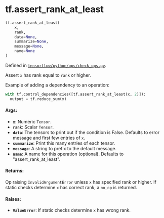 <div itemscope itemtype="http://developers.google.com/ReferenceObject">
<meta itemprop="name" content="tf.assert_rank_at_least" />
<meta itemprop="path" content="Stable" />
</div>

# tf.assert_rank_at_least

``` python
tf.assert_rank_at_least(
    x,
    rank,
    data=None,
    summarize=None,
    message=None,
    name=None
)
```



Defined in [`tensorflow/python/ops/check_ops.py`](https://www.tensorflow.org/code/tensorflow/python/ops/check_ops.py).

Assert `x` has rank equal to `rank` or higher.

Example of adding a dependency to an operation:

```python
with tf.control_dependencies([tf.assert_rank_at_least(x, 2)]):
  output = tf.reduce_sum(x)
```

#### Args:

* <b>`x`</b>:  Numeric `Tensor`.
* <b>`rank`</b>:  Scalar `Tensor`.
* <b>`data`</b>:  The tensors to print out if the condition is False.  Defaults to
    error message and first few entries of `x`.
* <b>`summarize`</b>: Print this many entries of each tensor.
* <b>`message`</b>: A string to prefix to the default message.
* <b>`name`</b>: A name for this operation (optional).
    Defaults to "assert_rank_at_least".


#### Returns:

Op raising `InvalidArgumentError` unless `x` has specified rank or higher.
If static checks determine `x` has correct rank, a `no_op` is returned.


#### Raises:

* <b>`ValueError`</b>:  If static checks determine `x` has wrong rank.